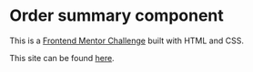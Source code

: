 # Order summary component

This is a [Frontend Mentor Challenge](https://www.frontendmentor.io/challenges/order-summary-component-QlPmajDUj) built with HTML and CSS.

This site can be found [here](https://osc-frontend-mentor.netlify.app/).
